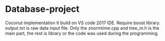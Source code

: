 # Database-project
Coconut implementation
It build on VS code 2017 IDE. Require boost library.  output.txt is raw data input file. 
Only the znormtime.cpp and tree_m.h is the main part, the rest is library or the code was used during the programming.
